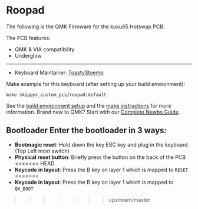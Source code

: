 # Roopad

The following is the QMK Firmware for the kuku65 Hotswap PCB.

The PCB features:
* QMK & VIA compatibility
* Underglow

---

* Keyboard Maintainer: [ToastyStoemp](https://github.com/ToastyStoemp)

Make example for this keyboard (after setting up your build environment):

    make skippys_custom_pcs/roopad:default

See the [build environment setup](https://docs.qmk.fm/#/getting_started_build_tools) and the [make instructions](https://docs.qmk.fm/#/getting_started_make_guide) for more information. Brand new to QMK? Start with our [Complete Newbs Guide](https://docs.qmk.fm/#/newbs).

## Bootloader Enter the bootloader in 3 ways: 
* **Bootmagic reset**: Hold down the key ESC key and plug in the keyboard (Top Left most switch)
* **Physical reset button**: Briefly press the button on the back of the PCB
<<<<<<< HEAD
* **Keycode in layout**: Press the B key on layer 1 which is mapped to `RESET`
=======
* **Keycode in layout**: Press the B key on layer 1 which is mapped to `QK_BOOT`
>>>>>>> upstream/master
